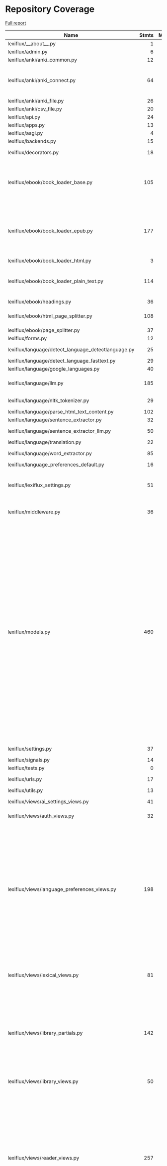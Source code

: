 # Repository Coverage

[Full report](https://htmlpreview.github.io/?https://github.com/andgineer/lexiflux/blob/python-coverage-comment-action-data/htmlcov/index.html)

| Name                                                  |    Stmts |     Miss |   Cover |   Missing |
|------------------------------------------------------ | -------: | -------: | ------: | --------: |
| lexiflux/\_\_about\_\_.py                             |        1 |        0 |    100% |           |
| lexiflux/admin.py                                     |        6 |        0 |    100% |           |
| lexiflux/anki/anki\_common.py                         |       12 |        0 |    100% |           |
| lexiflux/anki/anki\_connect.py                        |       64 |       20 |     69% |44-46, 84-96, 98, 102-107 |
| lexiflux/anki/anki\_file.py                           |       26 |        0 |    100% |           |
| lexiflux/anki/csv\_file.py                            |       20 |        0 |    100% |           |
| lexiflux/api.py                                       |       24 |        3 |     88% |     37-39 |
| lexiflux/apps.py                                      |       13 |        0 |    100% |           |
| lexiflux/asgi.py                                      |        4 |        4 |      0% |      9-15 |
| lexiflux/backends.py                                  |       15 |        2 |     87% |     27-28 |
| lexiflux/decorators.py                                |       18 |        4 |     78% | 15, 26-28 |
| lexiflux/ebook/book\_loader\_base.py                  |      105 |        9 |     91% |58, 77, 84-85, 109-110, 146, 153, 194 |
| lexiflux/ebook/book\_loader\_epub.py                  |      177 |       10 |     94% |54, 129-133, 235, 238-240, 326-328 |
| lexiflux/ebook/book\_loader\_html.py                  |        3 |        0 |    100% |           |
| lexiflux/ebook/book\_loader\_plain\_text.py           |      114 |        9 |     92% |48-49, 104-108, 130, 177 |
| lexiflux/ebook/headings.py                            |       36 |        0 |    100% |           |
| lexiflux/ebook/html\_page\_splitter.py                |      108 |        5 |     95% |18-19, 23-24, 58 |
| lexiflux/ebook/page\_splitter.py                      |       37 |        5 |     86% |     23-29 |
| lexiflux/forms.py                                     |       12 |        0 |    100% |           |
| lexiflux/language/detect\_language\_detectlanguage.py |       25 |        4 |     84% |29-31, 33-37 |
| lexiflux/language/detect\_language\_fasttext.py       |       29 |        1 |     97% |        34 |
| lexiflux/language/google\_languages.py                |       40 |        1 |     98% |        78 |
| lexiflux/language/llm.py                              |      185 |       11 |     94% |137, 409-434 |
| lexiflux/language/nltk\_tokenizer.py                  |       29 |        5 |     83% |25, 37-39, 55 |
| lexiflux/language/parse\_html\_text\_content.py       |      102 |        1 |     99% |       158 |
| lexiflux/language/sentence\_extractor.py              |       32 |        2 |     94% |    61, 77 |
| lexiflux/language/sentence\_extractor\_llm.py         |       50 |        3 |     94% |17, 88, 93 |
| lexiflux/language/translation.py                      |       22 |        1 |     95% |        32 |
| lexiflux/language/word\_extractor.py                  |       85 |        8 |     91% |42-49, 53, 66 |
| lexiflux/language\_preferences\_default.py            |       16 |        2 |     88% |     46-47 |
| lexiflux/lexiflux\_settings.py                        |       51 |       14 |     73% |23-30, 35-39, 60-66, 88-89, 104 |
| lexiflux/middleware.py                                |       36 |        5 |     86% |24-28, 66-67, 77 |
| lexiflux/models.py                                    |      460 |       42 |     91% |104, 136, 167, 183-184, 278, 284, 295, 317, 351-354, 369, 420, 459, 461, 470-475, 529-531, 534, 541, 565, 567-568, 570-571, 574, 618, 732, 742, 766, 844, 855, 881, 918 |
| lexiflux/settings.py                                  |       37 |        4 |     89% |   198-202 |
| lexiflux/signals.py                                   |       14 |       14 |      0% |      3-24 |
| lexiflux/tests.py                                     |        0 |        0 |    100% |           |
| lexiflux/urls.py                                      |       17 |        2 |     88% |   123-125 |
| lexiflux/utils.py                                     |       13 |        0 |    100% |           |
| lexiflux/views/ai\_settings\_views.py                 |       41 |        4 |     90% |69-70, 73, 80 |
| lexiflux/views/auth\_views.py                         |       32 |        3 |     91% | 43, 49-50 |
| lexiflux/views/language\_preferences\_views.py        |      198 |       37 |     81% |143-145, 168-169, 181, 247, 256-259, 270-279, 291, 309-314, 327, 335, 340, 348-352, 363, 372-376 |
| lexiflux/views/lexical\_views.py                      |       81 |       25 |     69% |48, 65, 84-117, 144, 178-200 |
| lexiflux/views/library\_partials.py                   |      142 |       30 |     79% |72-73, 119, 121, 123, 143-152, 156-167, 174, 200-204, 245 |
| lexiflux/views/library\_views.py                      |       50 |        7 |     86% |44-46, 75-76, 92-93 |
| lexiflux/views/reader\_views.py                       |      257 |       32 |     88% |69-71, 117, 132, 201, 207, 212-214, 254, 277, 294, 309, 323, 353, 377, 414-417, 422, 476, 485, 491-498 |
| lexiflux/views/words\_export.py                       |      143 |       28 |     80% |66-71, 106-111, 146, 170-178, 191, 240, 271, 294-300 |
| lexiflux/wsgi.py                                      |        4 |        4 |      0% |      9-15 |
|                                             **TOTAL** | **2986** |  **361** | **88%** |           |


## Setup coverage badge

Below are examples of the badges you can use in your main branch `README` file.

### Direct image

[![Coverage badge](https://raw.githubusercontent.com/andgineer/lexiflux/python-coverage-comment-action-data/badge.svg)](https://htmlpreview.github.io/?https://github.com/andgineer/lexiflux/blob/python-coverage-comment-action-data/htmlcov/index.html)

This is the one to use if your repository is private or if you don't want to customize anything.

### [Shields.io](https://shields.io) Json Endpoint

[![Coverage badge](https://img.shields.io/endpoint?url=https://raw.githubusercontent.com/andgineer/lexiflux/python-coverage-comment-action-data/endpoint.json)](https://htmlpreview.github.io/?https://github.com/andgineer/lexiflux/blob/python-coverage-comment-action-data/htmlcov/index.html)

Using this one will allow you to [customize](https://shields.io/endpoint) the look of your badge.
It won't work with private repositories. It won't be refreshed more than once per five minutes.

### [Shields.io](https://shields.io) Dynamic Badge

[![Coverage badge](https://img.shields.io/badge/dynamic/json?color=brightgreen&label=coverage&query=%24.message&url=https%3A%2F%2Fraw.githubusercontent.com%2Fandgineer%2Flexiflux%2Fpython-coverage-comment-action-data%2Fendpoint.json)](https://htmlpreview.github.io/?https://github.com/andgineer/lexiflux/blob/python-coverage-comment-action-data/htmlcov/index.html)

This one will always be the same color. It won't work for private repos. I'm not even sure why we included it.

## What is that?

This branch is part of the
[python-coverage-comment-action](https://github.com/marketplace/actions/python-coverage-comment)
GitHub Action. All the files in this branch are automatically generated and may be
overwritten at any moment.